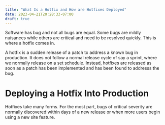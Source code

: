 ```yaml
---
title: "What Is a Hotfix and How are Hotfixes Deployed"
date: 2023-04-21T20:28:33-07:00
draft: true
---
```


Software has bug and not all bugs are equal. Some bugs are mildly nuisances while others are critical and need to be resolved quickly. This is where a hotfix comes in.

A hotfix is a sudden release of a patch to address a known bug in production. It does not follow a normal release cycle of say a sprint, where we normally release on a set schedule. Instead, hotfixes are released as soon as a patch has been implemented and has been found to addresss the bug.

# Deploying a Hotfix Into Production

Hotfixes take many forms. For the most part, bugs of critical severity are normally discovered within days of a new release or when more users begin using a new site feature.